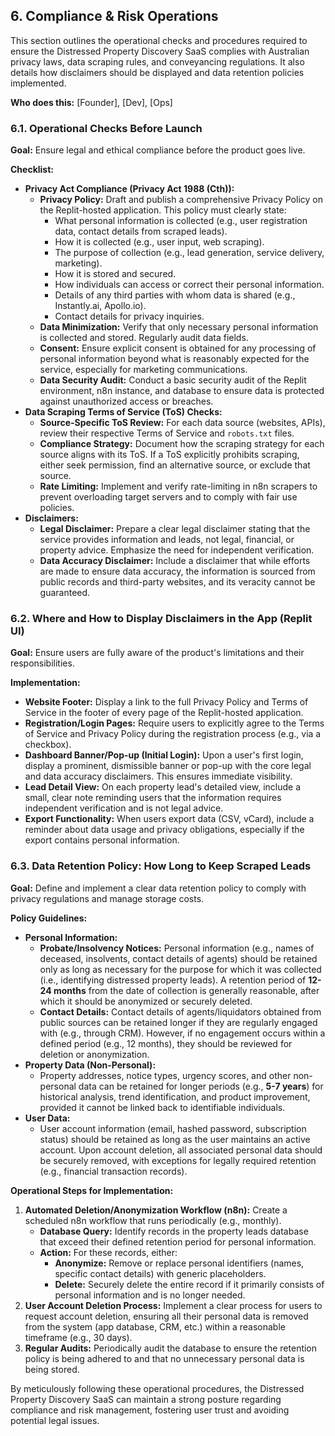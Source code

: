 ## 6. Compliance & Risk Operations

This section outlines the operational checks and procedures required to ensure the Distressed Property Discovery SaaS complies with Australian privacy laws, data scraping rules, and conveyancing regulations. It also details how disclaimers should be displayed and data retention policies implemented.

**Who does this:** [Founder], [Dev], [Ops]

### 6.1. Operational Checks Before Launch

**Goal:** Ensure legal and ethical compliance before the product goes live.

**Checklist:**

*   **Privacy Act Compliance (Privacy Act 1988 (Cth)):**
    *   **Privacy Policy:** Draft and publish a comprehensive Privacy Policy on the Replit-hosted application. This policy must clearly state:
        *   What personal information is collected (e.g., user registration data, contact details from scraped leads).
        *   How it is collected (e.g., user input, web scraping).
        *   The purpose of collection (e.g., lead generation, service delivery, marketing).
        *   How it is stored and secured.
        *   How individuals can access or correct their personal information.
        *   Details of any third parties with whom data is shared (e.g., Instantly.ai, Apollo.io).
        *   Contact details for privacy inquiries.
    *   **Data Minimization:** Verify that only necessary personal information is collected and stored. Regularly audit data fields.
    *   **Consent:** Ensure explicit consent is obtained for any processing of personal information beyond what is reasonably expected for the service, especially for marketing communications.
    *   **Data Security Audit:** Conduct a basic security audit of the Replit environment, n8n instance, and database to ensure data is protected against unauthorized access or breaches.
*   **Data Scraping Terms of Service (ToS) Checks:**
    *   **Source-Specific ToS Review:** For each data source (websites, APIs), review their respective Terms of Service and `robots.txt` files.
    *   **Compliance Strategy:** Document how the scraping strategy for each source aligns with its ToS. If a ToS explicitly prohibits scraping, either seek permission, find an alternative source, or exclude that source.
    *   **Rate Limiting:** Implement and verify rate-limiting in n8n scrapers to prevent overloading target servers and to comply with fair use policies.
*   **Disclaimers:**
    *   **Legal Disclaimer:** Prepare a clear legal disclaimer stating that the service provides information and leads, not legal, financial, or property advice. Emphasize the need for independent verification.
    *   **Data Accuracy Disclaimer:** Include a disclaimer that while efforts are made to ensure data accuracy, the information is sourced from public records and third-party websites, and its veracity cannot be guaranteed.

### 6.2. Where and How to Display Disclaimers in the App (Replit UI)

**Goal:** Ensure users are fully aware of the product's limitations and their responsibilities.

**Implementation:**

*   **Website Footer:** Display a link to the full Privacy Policy and Terms of Service in the footer of every page of the Replit-hosted application.
*   **Registration/Login Pages:** Require users to explicitly agree to the Terms of Service and Privacy Policy during the registration process (e.g., via a checkbox).
*   **Dashboard Banner/Pop-up (Initial Login):** Upon a user's first login, display a prominent, dismissible banner or pop-up with the core legal and data accuracy disclaimers. This ensures immediate visibility.
*   **Lead Detail View:** On each property lead's detailed view, include a small, clear note reminding users that the information requires independent verification and is not legal advice.
*   **Export Functionality:** When users export data (CSV, vCard), include a reminder about data usage and privacy obligations, especially if the export contains personal information.

### 6.3. Data Retention Policy: How Long to Keep Scraped Leads

**Goal:** Define and implement a clear data retention policy to comply with privacy regulations and manage storage costs.

**Policy Guidelines:**

*   **Personal Information:**
    *   **Probate/Insolvency Notices:** Personal information (e.g., names of deceased, insolvents, contact details of agents) should be retained only as long as necessary for the purpose for which it was collected (i.e., identifying distressed property leads). A retention period of **12-24 months** from the date of collection is generally reasonable, after which it should be anonymized or securely deleted.
    *   **Contact Details:** Contact details of agents/liquidators obtained from public sources can be retained longer if they are regularly engaged with (e.g., through CRM). However, if no engagement occurs within a defined period (e.g., 12 months), they should be reviewed for deletion or anonymization.
*   **Property Data (Non-Personal):**
    *   Property addresses, notice types, urgency scores, and other non-personal data can be retained for longer periods (e.g., **5-7 years**) for historical analysis, trend identification, and product improvement, provided it cannot be linked back to identifiable individuals.
*   **User Data:**
    *   User account information (email, hashed password, subscription status) should be retained as long as the user maintains an active account. Upon account deletion, all associated personal data should be securely removed, with exceptions for legally required retention (e.g., financial transaction records).

**Operational Steps for Implementation:**

1.  **Automated Deletion/Anonymization Workflow (n8n):** Create a scheduled n8n workflow that runs periodically (e.g., monthly).
    *   **Database Query:** Identify records in the property leads database that exceed their defined retention period for personal information.
    *   **Action:** For these records, either:
        *   **Anonymize:** Remove or replace personal identifiers (names, specific contact details) with generic placeholders.
        *   **Delete:** Securely delete the entire record if it primarily consists of personal information and is no longer needed.
2.  **User Account Deletion Process:** Implement a clear process for users to request account deletion, ensuring all their personal data is removed from the system (app database, CRM, etc.) within a reasonable timeframe (e.g., 30 days).
3.  **Regular Audits:** Periodically audit the database to ensure the retention policy is being adhered to and that no unnecessary personal data is being stored.

By meticulously following these operational procedures, the Distressed Property Discovery SaaS can maintain a strong posture regarding compliance and risk management, fostering user trust and avoiding potential legal issues.
